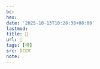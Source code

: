 ```yaml
---
bc:
hex:
date: '2025-10-13T10:28:38+08:00'
lastmod:
title: 􃤍
url: 􃤍
tags: [㭙]
src: DCCV
note:
---
```

